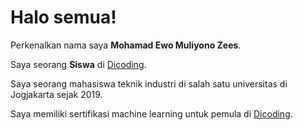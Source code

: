 # Halo semua! 

Perkenalkan nama saya **Mohamad Ewo Muliyono Zees**.

Saya seorang **Siswa** di [Dicoding](https://www.dicoding.com/).

Saya seorang mahasiswa teknik industri di salah satu universitas di Jogjakarta sejak 2019.

Saya memiliki sertifikasi machine learning untuk pemula di [Dicoding](https://www.dicoding.com/certificates/GRX5GRWW2X0M).  

